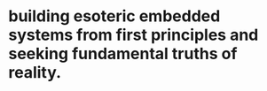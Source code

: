 # building esoteric embedded systems from first principles and seeking fundamental truths of reality. 


